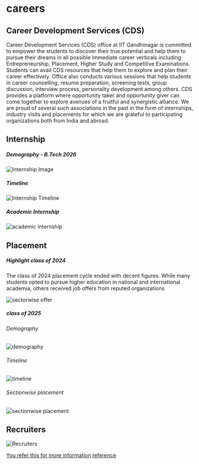 # careers

## Career Development Services (CDS)
Career Development Services (CDS) office at IIT Gandhinagar is committed to empower the students to discover their true potential and help them to pursue their dreams in all possible immediate career verticals including Entrepreneurship, Placement, Higher Study and Competitive Examinations. Students can avail CDS resources that help them to explore and plan their career effectively. Office also conducts various sessions that help students in career counselling, resume preparation, screening tests, group discussion, interview process, personality development among others. CDS provides a platform where opportunity taker and opportunity giver can come together to explore avenues of a fruitful and synergistic alliance. We are proud of several such associations in the past in the form of internships, industry visits and placements for which we are grateful to participating organizations both from India and abroad. 

## Internship
##### Demography - B.Tech 2026
![Internship Image](https://github.com/yuvraj-rathod-1202/metaiitgn/blob/academic-dean's-list/docs/career%20images/internship(26).png?raw=true)

##### Timeline
![Internship Timeline](https://github.com/yuvraj-rathod-1202/metaiitgn/blob/academic-dean's-list/docs/career%20images/timeline(26).png?raw=true)

##### Academic Internship
![academic internship](https://github.com/yuvraj-rathod-1202/metaiitgn/blob/academic-dean's-list/docs/career%20images/univercity%20intern.png?raw=true)


## Placement
##### Highlight class of 2024
The class of 2024 placement cycle ended with decent figures. While many
students opted to pursue higher education in national and international
academia, others received job offers from reputed organizations

![sectorwise offer](https://github.com/yuvraj-rathod-1202/metaiitgn/blob/academic-dean's-list/docs/career%20images/sectorwise(24).png?raw=true)

##### class of 2025
###### Demography
![demography](https://github.com/yuvraj-rathod-1202/metaiitgn/blob/academic-dean's-list/docs/career%20images/placement(25).png?raw=true)

###### Timeline
![timeline](https://github.com/yuvraj-rathod-1202/metaiitgn/blob/academic-dean's-list/docs/career%20images/timeline(25).png?raw=true)

###### Sectionwise placement

![sectionwise placement](https://github.com/yuvraj-rathod-1202/metaiitgn/blob/academic-dean's-list/docs/career%20images/sectionwise(25).png?raw=true)

## Recruiters

![Recruiters](https://github.com/yuvraj-rathod-1202/metaiitgn/blob/academic-dean's-list/docs/career%20images/recruiters.png?raw=true)



[You refer this for more information](https://drive.google.com/file/d/1xy5qADYxEOAPGO7w57wpvnTAbcDjr9Vq/view)
[reference](https://cds.iitgn.ac.in/)